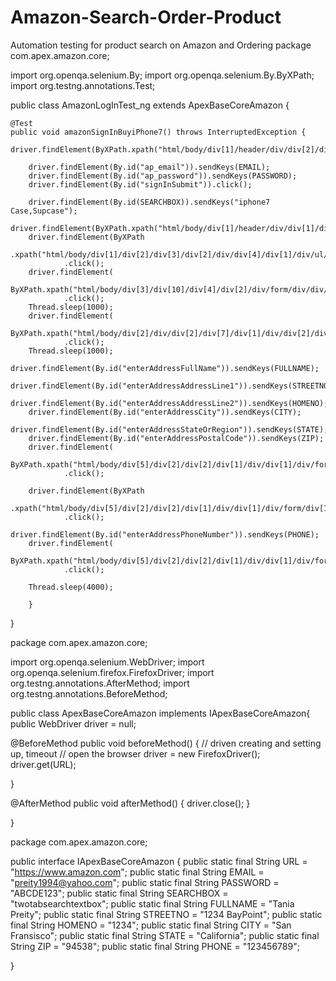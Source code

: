 # Amazon-Search-Order-Product
Automation testing for product search on Amazon and Ordering
package com.apex.amazon.core;

import org.openqa.selenium.By;
import org.openqa.selenium.By.ByXPath;
import org.testng.annotations.Test;

public class AmazonLogInTest_ng extends ApexBaseCoreAmazon {

	@Test
	public void amazonSignInBuyiPhone7() throws InterruptedException {
		driver.findElement(ByXPath.xpath("html/body/div[1]/header/div/div[2]/div[2]/div/a[1]/span[1]")).click();

		driver.findElement(By.id("ap_email")).sendKeys(EMAIL);
		driver.findElement(By.id("ap_password")).sendKeys(PASSWORD);
		driver.findElement(By.id("signInSubmit")).click();

		driver.findElement(By.id(SEARCHBOX)).sendKeys("iphone7 Case,Supcase");
		driver.findElement(ByXPath.xpath("html/body/div[1]/header/div/div[1]/div[5]/div/div/div/div[1]")).click();
		driver.findElement(ByXPath
				.xpath("html/body/div[1]/div[2]/div[3]/div[2]/div/div[4]/div[1]/div/ul/li[1]/div/div/div/div[2]/div[2]/a/h2"))
				.click();
		driver.findElement(
				ByXPath.xpath("html/body/div[3]/div[10]/div[4]/div[2]/div/form/div/div/div[1]/div[3]/span/span/input"))
				.click();
		Thread.sleep(1000);
		driver.findElement(
				ByXPath.xpath("html/body/div[2]/div/div[2]/div[7]/div[1]/div/div[2]/div/div/div/span[2]/span/a"))
				.click();
		Thread.sleep(1000);
		driver.findElement(By.id("enterAddressFullName")).sendKeys(FULLNAME);
		driver.findElement(By.id("enterAddressAddressLine1")).sendKeys(STREETNO);
		driver.findElement(By.id("enterAddressAddressLine2")).sendKeys(HOMENO);
		driver.findElement(By.id("enterAddressCity")).sendKeys(CITY);
		driver.findElement(By.id("enterAddressStateOrRegion")).sendKeys(STATE);
		driver.findElement(By.id("enterAddressPostalCode")).sendKeys(ZIP);
		driver.findElement(
				ByXPath.xpath("html/body/div[5]/div[2]/div[2]/div[1]/div/div[1]/div/form/div[1]/div[7]/div/select"))
				.click();

		driver.findElement(ByXPath
				.xpath("html/body/div[5]/div[2]/div[2]/div[1]/div/div[1]/div/form/div[1]/div[7]/div/select/option[233]"))
				.click();
		driver.findElement(By.id("enterAddressPhoneNumber")).sendKeys(PHONE);
		driver.findElement(
				ByXPath.xpath("html/body/div[5]/div[2]/div[2]/div[1]/div/div[1]/div/form/div[8]/span/span/input"))
				.click();

		Thread.sleep(4000);
		
		}
 

}






package com.apex.amazon.core;

import org.openqa.selenium.WebDriver;
import org.openqa.selenium.firefox.FirefoxDriver;
import org.testng.annotations.AfterMethod;
import org.testng.annotations.BeforeMethod;

public class ApexBaseCoreAmazon implements IApexBaseCoreAmazon{
	public WebDriver driver = null;
 

  @BeforeMethod
  public void beforeMethod() {
	// driven creating and setting up, timeout
			// open the browser
			driver = new FirefoxDriver();
			driver.get(URL);

  }

  @AfterMethod
  public void afterMethod() {
	  driver.close();
  }

}




package com.apex.amazon.core;

public interface IApexBaseCoreAmazon {
	public static final String URL = "https://www.amazon.com";
	public static final String EMAIL = "preity1994@yahoo.com";
	public static final String PASSWORD = "ABCDE123";
    public static final String SEARCHBOX = "twotabsearchtextbox";
    public static final String FULLNAME = "Tania Preity";
	public static final String STREETNO = "1234 BayPoint";
	public static final String HOMENO = "1234";
	public static final String CITY = "San Fransisco";
	public static final String STATE = "California";
	public static final String ZIP = "94538";
	public static final String PHONE = "123456789";

}

